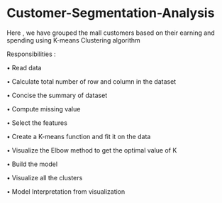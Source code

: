 # Customer-Segmentation-Analysis
Here , we have grouped the mall customers based on their earning and spending using K-means Clustering algorithm

Responsibilities :

•	Read data 

•	Calculate total number of row and column in the dataset

•	Concise the summary of dataset

•	Compute missing value

•	Select the features

•	Create a K-means function and fit it on the data

•	Visualize the Elbow method to get the optimal value of K

•	Build the model

•	Visualize all the clusters 

•	Model Interpretation from visualization


